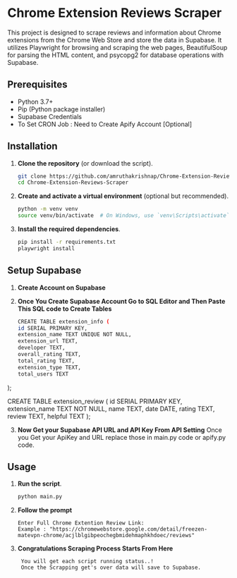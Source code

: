 # Chrome Extension Reviews Scraper

This project is designed to scrape reviews and information about Chrome extensions from the Chrome Web Store and store the data in Supabase. It utilizes Playwright for browsing and scraping the web pages, BeautifulSoup for parsing the HTML content, and psycopg2 for database operations with Supabase.

## Prerequisites

- Python 3.7+
- Pip (Python package installer)
- Supabase Credentials
- To Set CRON Job : Need to Create Apify Account [Optional]

## Installation

1. **Clone the repository** (or download the script).

    ```bash
    git clone https://github.com/amruthakrishnap/Chrome-Extension-Reviews-Scraper.git
    cd Chrome-Extension-Reviews-Scraper
    ```

2. **Create and activate a virtual environment** (optional but recommended).

    ```bash
    python -m venv venv
    source venv/bin/activate  # On Windows, use `venv\Scripts\activate`
    ```

3. **Install the required dependencies**.

    ```bash
    pip install -r requirements.txt
    playwright install
    ```


## Setup Supabase 

1. **Create Account on Supabase**

2. **Once You Create Supabase Account Go to SQL Editor and Then Paste This SQL code to Create Tables**
   
    ```bash
    CREATE TABLE extension_info (
    id SERIAL PRIMARY KEY,
    extension_name TEXT UNIQUE NOT NULL,
    extension_url TEXT,
    developer TEXT,
    overall_rating TEXT,
    total_rating TEXT,
    extension_type TEXT,
    total_users TEXT
);

CREATE TABLE extension_review (
    id SERIAL PRIMARY KEY,
    extension_name TEXT NOT NULL,
    name TEXT,
    date DATE,
    rating TEXT,
    review TEXT,
    helpful TEXT
);

3. **Now Get your Supabase API URL and API Key From API Setting**
    Once you Get your ApiKey and URL replace those in main.py code or apify.py code.
## Usage

1. **Run the script**.

    ```bash
    python main.py
    ```

2. **Follow the prompt** 

    ```plaintext
    Enter Full Chrome Extention Review Link: 
    Example : "https://chromewebstore.google.com/detail/freezen-matevpn-chrome/acjlblgibpeochegbmidehmaphkhdoec/reviews"
    ```

3. **Congratulations Scraping Process Starts From Here**
   ```plaintext
    You will get each script running status..!
    Once the Scrapping get's over data will save to Supabase.
    ```




